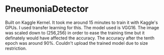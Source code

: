 # PneumoniaDetector
Built on Kaggle Kernel. It took me around 15 minutes to train it with Kaggle's GPUs.
I used transfer learning for this. The model used is VGG16.
The image was scaled down to (256,256) in order to ease the training time but it definately would have affected the accuracy. The accuracy after the tenth epoch was around 90%.
Couldn't upload the trained model due to size restriction. 
